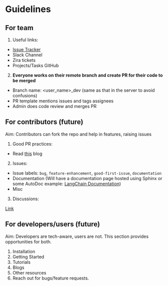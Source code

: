 # Guidelines


## For team

1. Useful links: 
- [Issue Tracker](https://github.com/snehilsanyal/IntellX/issues) 
- Slack Channel
- Zira tickets
- Projects/Tasks GitHub

2. **Everyone works on their remote branch and create PR for their code to be merged**

- Branch name: <user_name>_dev (same as that in the server to avoid confusions)
- PR template mentions issues and tags assignees
- Admin does code review and merges PR

## For contributors (future)

Aim: Contributors can fork the repo and help in features, raising issues


1. Good PR practices:
- Read [this](https://github.blog/2015-01-21-how-to-write-the-perfect-pull-request/) blog


2. Issues:
- Issue labels: `bug`, `feature-enhancement`, `good-first-issue`, `documentation`
- Documentation (Will have a documentation page hosted using Sphinx or some AutoDoc
example: [LangChain Documentation](https://python.langchain.com/en/latest/index.html))
- Misc 

3. Discussions:

[Link](https://github.com/snehilsanyal/IntellX/discussions)

## For developers/users (future)

Aim: Developers are tech-aware, users are not. This section provides opportunities for both.

1. Installation
2. Getting Started 
3. Tutorials
4. Blogs
5. Other resources
6. Reach out for bugs/feature requests.